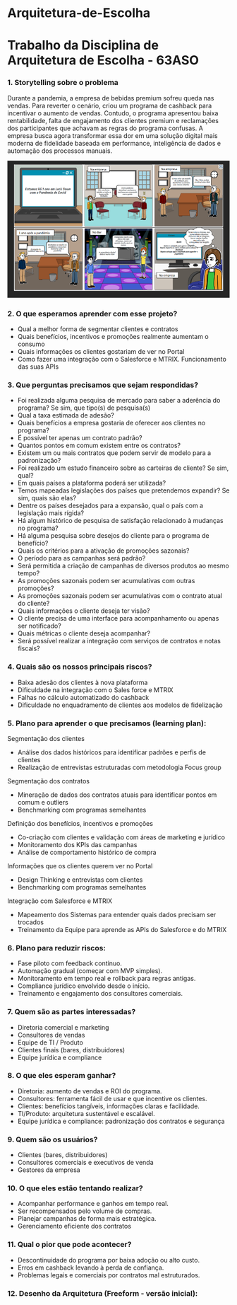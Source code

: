 # Arquitetura-de-Escolha
<h1> Trabalho da Disciplina de Arquitetura de Escolha - 63ASO </h1>   

<h3> 1. Storytelling sobre o problema </h3>

Durante a pandemia, a empresa de bebidas premium sofreu queda nas vendas. Para reverter o cenário, criou um programa de cashback para incentivar o aumento de vendas. Contudo, o programa apresentou baixa rentabilidade, falta de engajamento dos clientes premium e reclamações dos participantes que achavam as regras do programa confusas. A empresa busca agora transformar essa dor em uma solução digital mais moderna de fidelidade baseada em performance, inteligência de dados e automação dos processos manuais. 

![](https://github.com/juliana-mesquita/Arquitetura-de-Escolha/blob/05d0f9b873ea0e90f4828378dfb5306ae0f52053/storytelling.png)

<h3> 2. O que esperamos aprender com esse projeto? </h3>

- Qual a melhor forma de segmentar clientes e contratos 
- Quais benefícios, incentivos e promoções realmente aumentam o consumo 
- Quais informações os clientes gostariam de ver no Portal 
- Como fazer uma integração com o Salesforce e MTRIX. Funcionamento das suas APIs 

<h3> 3. Que perguntas precisamos que sejam respondidas?</h3>

- Foi realizada alguma pesquisa de mercado para saber a aderência do programa? Se sim, que tipo(s) de pesquisa(s) 
- Qual a taxa estimada de adesão? 
- Quais benefícios a empresa gostaria de oferecer aos clientes no programa? 
- É possível ter apenas um contrato padrão? 
- Quantos pontos em comum existem entre os contratos? 
- Existem um ou mais contratos que podem servir de modelo para a padronização? 
- Foi realizado um estudo financeiro sobre as carteiras de cliente? Se sim, qual? 
- Em quais países a plataforma poderá ser utilizada? 
- Temos mapeadas legislações dos países que pretendemos expandir? Se sim, quais são elas? 
- Dentre os países desejados para a expansão, qual o país com a legislação mais rígida? 
- Há algum histórico de pesquisa de satisfação relacionado à mudanças no programa? 
- Há alguma pesquisa sobre desejos do cliente para o programa de benefício? 
- Quais os critérios para a ativação de promoções sazonais? 
- O período para as campanhas será padrão? 
- Será permitida a criação de campanhas de diversos produtos ao mesmo tempo? 
- As promoções sazonais podem ser acumulativas com outras promoções? 
- As promoções sazonais podem ser acumulativas com o contrato atual do cliente? 
- Quais informações o cliente deseja ter visão? 
- O cliente precisa de uma interface para acompanhamento ou apenas ser notificado? 
- Quais métricas o cliente deseja acompanhar? 
- Será possível realizar a integração com serviços de contratos e notas fiscais?

<h3> 4. Quais são os nossos principais riscos? </h3>

- Baixa adesão dos clientes à nova plataforma 
- Dificuldade na integração com o Sales force e MTRIX 
- Falhas no cálculo automatizado do cashback 
- Dificuldade no enquadramento de clientes aos modelos de fidelização

<h3> 5. Plano para aprender o que precisamos (learning plan): </h3>

Segmentação dos clientes 
- Análise dos dados históricos para identificar padrões e perfis de clientes  
- Realização de entrevistas estruturadas com metodologia Focus group

Segmentação dos contratos 
- Mineração de dados dos contratos atuais para identificar pontos em comum e outliers 
- Benchmarking com programas semelhantes 
  
Definição dos benefícios, incentivos e promoções 
- Co-criação com clientes e validação com áreas de marketing e jurídico 
- Monitoramento dos KPIs das campanhas  
- Análise de comportamento histórico de compra

Informações que os clientes querem ver	 no Portal 
- Design Thinking e entrevistas com clientes  
- Benchmarking com programas semelhantes

Integração com Salesforce e MTRIX 
- Mapeamento dos Sistemas para entender quais dados precisam ser trocados 
- Treinamento da Equipe para aprende as APIs do Salesforce e do MTRIX

<h3> 6. Plano para reduzir riscos: </h3>

- Fase piloto com feedback contínuo. 
- Automação gradual (começar com MVP simples). 
- Monitoramento em tempo real e rollback para regras antigas. 
- Compliance jurídico envolvido desde o início. 
- Treinamento e engajamento dos consultores comerciais. 

<h3> 7. Quem são as partes interessadas? </h3>

- Diretoria comercial e marketing 
- Consultores de vendas 
- Equipe de TI / Produto 
- Clientes finais (bares, distribuidores) 
- Equipe jurídica e compliance

<h3> 8. O que eles esperam ganhar? </h3>

- Diretoria: aumento de vendas e ROI do programa. 
- Consultores: ferramenta fácil de usar e que incentive os clientes. 
- Clientes: benefícios tangíveis, informações claras e facilidade. 
- TI/Produto: arquitetura sustentável e escalável. 
- Equipe jurídica e compliance: padronização dos contratos e segurança

<h3> 9. Quem são os usuários? </h3>

- Clientes (bares, distribuidores) 
- Consultores comerciais e executivos de venda 
- Gestores da empresa

<h3> 10. O que eles estão tentando realizar? </h3>

- Acompanhar performance e ganhos em tempo real. 
- Ser recompensados pelo volume de compras. 
- Planejar campanhas de forma mais estratégica. 
- Gerenciamento eficiente dos contratos

<h3> 11. Qual o pior que pode acontecer? </h3>

- Descontinuidade do programa por baixa adoção ou alto custo. 
- Erros em cashback levando à perda de confiança. 
- Problemas legais e comerciais por contratos mal estruturados.

<h3> 12. Desenho da Arquitetura (Freeform - versão inicial): </h3>

